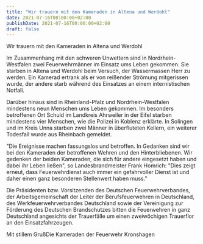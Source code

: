 ```yaml
---
title: "Wir trauern mit den Kameraden in Altena und Werdohl"
date: 2021-07-16T00:00:00+02:00
publishDate: 2021-07-16T00:00:00+02:00
draft: false
---
```


Wir trauern mit den Kameraden in Altena und Werdohl

<!--more-->

Im Zusammenhang mit den schweren Unwettern sind in Nordrhein-Westfalen zwei Feuerwehrmänner im Einsatz ums Leben gekommen. Sie starben in Altena und Werdohl beim Versuch, der Wassermassen Herr zu werden. Ein Kamerad ertrank als er von reißender Strömung mitgerissen wurde, der andere starb während des Einsatzes an einem internistischen Notfall.

Darüber hinaus sind in Rheinland-Pfalz und Nordrhein-Westfalen mindestens neun Menschen ums Leben gekommen. Im besonders betroffenen Ort Schuld im Landkreis Ahrweiler in der Eifel starben mindestens vier Menschen, wie die Polizei in Koblenz erklärte. In Solingen und im Kreis Unna starben zwei Männer in überfluteten Kellern, ein weiterer Todesfall wurde aus Rheinbach gemeldet.

"Die Ereignisse machen fassungslos und betroffen. In Gedanken sind wir bei den Kameraden der betroffenen Wehren und den Hinterbliebenen. Wir gedenken der beiden Kameraden, die sich für andere eingesetzt haben und dabei ihr Leben ließen", so Landesbrandmeister Frank Homrich: "Dies zeigt erneut, dass Feuerwehrdienst auch immer ein gefahrvoller Dienst ist und daher einen ganz besonderen Stellenwert haben muss."

Die Präsidenten bzw. Vorsitzenden des Deutschen Feuerwehrverbandes, der Arbeitsgemeinschaft der Leiter der Berufsfeuerwehren in Deutschland, des Werkfeuerwehrverbandes Deutschland sowie der Vereinigung zur Förderung des Deutschen Brandschutzes bitten die Feuerwehren in ganz Deutschland angesichts der Trauerfälle um einen zweiwöchigen Trauerflor an den Einsatzfahrzeugen.

Mit stillem GrußDie Kameraden der Feuerwehr Kronshagen

